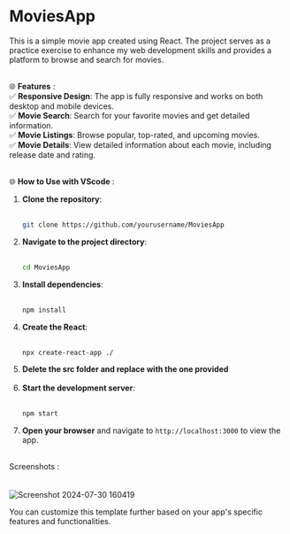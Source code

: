 # MoviesApp

This is a simple movie app created using React. The project serves as a practice exercise to enhance my web development skills and provides a platform to browse and search for movies.<br /><br />

🌐 **Features** :<br />
✅ **Responsive Design**: The app is fully responsive and works on both desktop and mobile devices.<br />
✅ **Movie Search**: Search for your favorite movies and get detailed information.<br />
✅ **Movie Listings**: Browse popular, top-rated, and upcoming movies.<br />
✅ **Movie Details**: View detailed information about each movie, including release date and rating.<br /><br />

🌐 **How to Use with VScode** :<br />
1. **Clone the repository**: <br /><br />
   ```bash
   git clone https://github.com/yourusername/MoviesApp
   ```
2. **Navigate to the project directory**:<br /><br />
   ```bash
   cd MoviesApp
   ```
3. **Install dependencies**:<br /><br />
   ```bash
   npm install
   ```
4. **Create the React**:<br /><br />
   ```bash
   npx create-react-app ./
   ```
5. **Delete the src folder and replace with the one provided**<br /><br />
6. **Start the development server**:<br /><br />
   ```bash
   npm start

   ```
7. **Open your browser** and navigate to `http://localhost:3000` to view the app.<br /><br />

Screenshots :<br /><br /><br />
    ![Screenshot 2024-07-30 160419](https://github.com/user-attachments/assets/50fb0f46-16ab-4323-8cd8-1d87728956e8)

You can customize this template further based on your app's specific features and functionalities.
